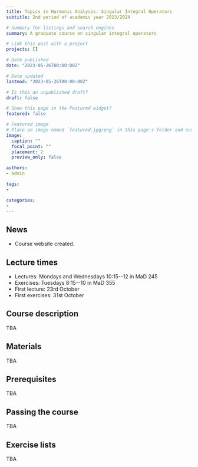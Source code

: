 ```yaml
---
title: Topics in Harmonic Analysis: Singular Integral Operators
subtitle: 2nd period of academic year 2023/2024

# Summary for listings and search engines
summary: A graduate course on singular integral operators

# Link this post with a project
projects: []

# Date published
date: "2023-05-26T00:00:00Z"

# Date updated
lastmod: "2023-05-26T00:00:00Z"

# Is this an unpublished draft?
draft: false

# Show this page in the Featured widget?
featured: false

# Featured image
# Place an image named `featured.jpg/png` in this page's folder and customize its options here.
image:
  caption: ""
  focal_point: ""
  placement: 2
  preview_only: false

authors:
- admin

tags:
- 

categories:
-
---
```


## News

- Course website created.

## Lecture times

- Lectures: Mondays and Wednesdays 10:15--12 in MaD 245
- Exercises: Tuesdays 8:15--10 in MaD 355
- First lecture: 23rd October
- First exercises: 31st October

## Course description

TBA

## Materials

TBA

## Prerequisites

TBA

## Passing the course

TBA

## Exercise lists

TBA

